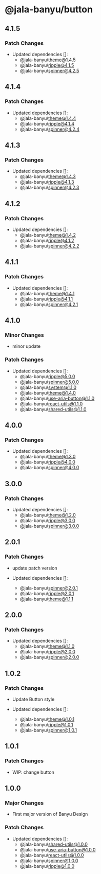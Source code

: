 # @jala-banyu/button

## 4.1.5

### Patch Changes

- Updated dependencies []:
  - @jala-banyu/theme@1.4.5
  - @jala-banyu/ripple@4.1.5
  - @jala-banyu/spinner@4.2.5

## 4.1.4

### Patch Changes

- Updated dependencies []:
  - @jala-banyu/theme@1.4.4
  - @jala-banyu/ripple@4.1.4
  - @jala-banyu/spinner@4.2.4

## 4.1.3

### Patch Changes

- Updated dependencies []:
  - @jala-banyu/theme@1.4.3
  - @jala-banyu/ripple@4.1.3
  - @jala-banyu/spinner@4.2.3

## 4.1.2

### Patch Changes

- Updated dependencies []:
  - @jala-banyu/theme@1.4.2
  - @jala-banyu/ripple@4.1.2
  - @jala-banyu/spinner@4.2.2

## 4.1.1

### Patch Changes

- Updated dependencies []:
  - @jala-banyu/theme@1.4.1
  - @jala-banyu/ripple@4.1.1
  - @jala-banyu/spinner@4.2.1

## 4.1.0

### Minor Changes

- minor update

### Patch Changes

- Updated dependencies []:
  - @jala-banyu/ripple@5.0.0
  - @jala-banyu/spinner@5.0.0
  - @jala-banyu/system@1.1.0
  - @jala-banyu/theme@1.4.0
  - @jala-banyu/use-aria-button@1.1.0
  - @jala-banyu/react-utils@1.1.0
  - @jala-banyu/shared-utils@1.1.0

## 4.0.0

### Patch Changes

- Updated dependencies []:
  - @jala-banyu/theme@1.3.0
  - @jala-banyu/ripple@4.0.0
  - @jala-banyu/spinner@4.0.0

## 3.0.0

### Patch Changes

- Updated dependencies []:
  - @jala-banyu/theme@1.2.0
  - @jala-banyu/ripple@3.0.0
  - @jala-banyu/spinner@3.0.0

## 2.0.1

### Patch Changes

- update patch version

- Updated dependencies []:
  - @jala-banyu/spinner@2.0.1
  - @jala-banyu/ripple@2.0.1
  - @jala-banyu/theme@1.1.1

## 2.0.0

### Patch Changes

- Updated dependencies []:
  - @jala-banyu/theme@1.1.0
  - @jala-banyu/ripple@2.0.0
  - @jala-banyu/spinner@2.0.0

## 1.0.2

### Patch Changes

- Update Button style

- Updated dependencies []:
  - @jala-banyu/theme@1.0.1
  - @jala-banyu/ripple@1.0.1
  - @jala-banyu/spinner@1.0.1

## 1.0.1

### Patch Changes

- WIP: change button

## 1.0.0

### Major Changes

- First major version of Banyu Design

### Patch Changes

- Updated dependencies []:
  - @jala-banyu/shared-utils@1.0.0
  - @jala-banyu/use-aria-button@1.0.0
  - @jala-banyu/react-utils@1.0.0
  - @jala-banyu/spinner@1.0.0
  - @jala-banyu/ripple@1.0.0
